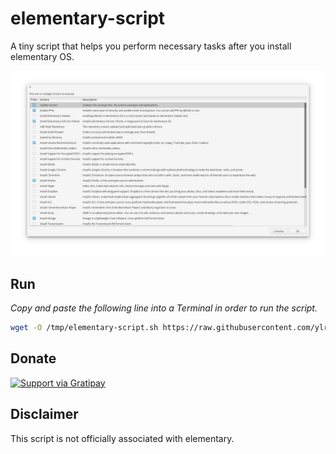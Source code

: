 # elementary-script

A tiny script that helps you perform necessary tasks after you install elementary OS.

![Screenshot](https://raw.githubusercontent.com/ylrxeidx/elementary-script/master/Screenshot.png)

## Run

*Copy and paste the following line into a Terminal in order to run the script.*

```bash
wget -O /tmp/elementary-script.sh https://raw.githubusercontent.com/ylrxeidx/elementary-script/master/elementary-script.sh && chmod +x /tmp/elementary-script.sh && /tmp/elementary-script.sh
```

## Donate

[![Support via Gratipay](https://cdn.rawgit.com/gratipay/gratipay-badge/2.3.0/dist/gratipay.png)](https://gratipay.com/ylrxeidx/)


## Disclaimer

This script is not officially associated with elementary.
